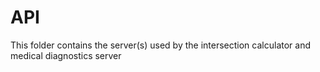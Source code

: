 # API

This folder contains the server(s) used by the intersection calculator and medical diagnostics server
